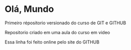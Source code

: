 # Olá, Mundo
 Primeiro répositorio versionado do curso de GIT e GITHUB

 Repositorio criado em uma aula do curso em video
 
 Essa linha foi feito online pelo site do GITHUB
